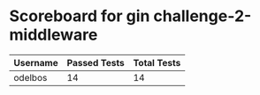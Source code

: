 # Scoreboard for gin challenge-2-middleware

| Username   | Passed Tests | Total Tests |
|------------|--------------|-------------|
| odelbos | 14 | 14 |
